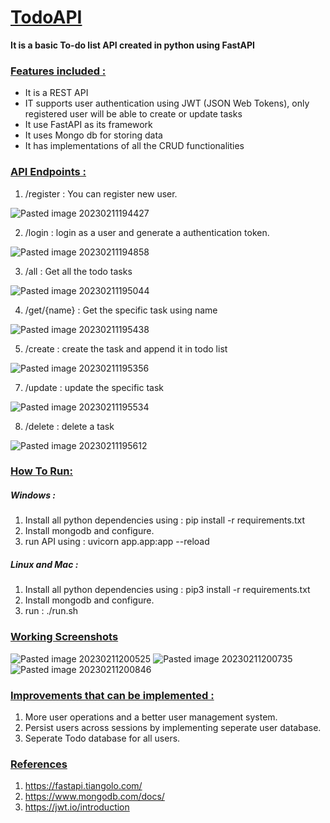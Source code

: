 # <u>TodoAPI</u>

**It is a basic To-do list API created in python using FastAPI**

### <u>Features included :</u>

- It is a REST API
- IT supports user authentication using JWT (JSON Web Tokens), only registered user will be able to create or update tasks
- It use FastAPI as its framework
- It uses Mongo db for storing data
- It has implementations of all the CRUD functionalities

### <u>API Endpoints :</u> 

1. /register : You can register new user.

![Pasted image 20230211194427](https://user-images.githubusercontent.com/26967154/218264994-1cf51742-a9cb-4b91-b7fb-32031bd1dd56.png)

2. /login : login as a user and generate a authentication token.

![Pasted image 20230211194858](https://user-images.githubusercontent.com/26967154/218265167-2c23a9f8-1688-4e9b-97f0-e20e5c2bb5cd.png)

3. /all : Get all the todo tasks

![Pasted image 20230211195044](https://user-images.githubusercontent.com/26967154/218265224-11e265bc-8b08-4955-8220-cb2ea61ed659.png)

4. /get/{name} : Get the specific task using name

![Pasted image 20230211195438](https://user-images.githubusercontent.com/26967154/218265236-319f2744-903e-4ad0-911a-61e90abbc48e.png)

5. /create : create the task and append it in todo list

![Pasted image 20230211195356](https://user-images.githubusercontent.com/26967154/218265247-5011a54f-3282-4e1e-b83a-554c05de4c08.png)

7. /update : update the specific task 

![Pasted image 20230211195534](https://user-images.githubusercontent.com/26967154/218265258-ce16101a-e562-4b3f-9774-cdc9529f1331.png)

8. /delete : delete a task

![Pasted image 20230211195612](https://user-images.githubusercontent.com/26967154/218265263-e43df92c-127e-4908-a623-0f97f2f63fdf.png)


### <u>How To Run:</u>

##### Windows :

1. Install all python dependencies using : pip install -r requirements.txt
2. Install mongodb and configure.
3. run API using : uvicorn app.app:app --reload

##### Linux and Mac :

1. Install all python dependencies using : pip3 install -r requirements.txt
2. Install mongodb and configure.
3. run : ./run.sh

### <u>Working Screenshots</u>

![Pasted image 20230211200525](https://user-images.githubusercontent.com/26967154/218265273-59a87c18-d144-4c89-a240-a4dd6db5cd93.png)
![Pasted image 20230211200735](https://user-images.githubusercontent.com/26967154/218265295-9f7fa8b7-b171-4c2d-824d-59e387b68876.png)
![Pasted image 20230211200846](https://user-images.githubusercontent.com/26967154/218265328-03f629d1-d07c-4dbf-9748-59d6e124b2f8.png)

### <u>Improvements that can be implemented :</u>

1. More user operations and a better user management system.
2. Persist users across sessions by implementing seperate user database.
3. Seperate Todo database for all users.

### <u>References</u>

1. https://fastapi.tiangolo.com/
2. https://www.mongodb.com/docs/
3. https://jwt.io/introduction
